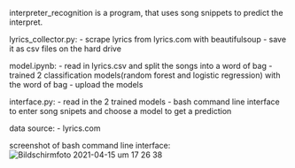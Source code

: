 interpreter_recognition is a program, that uses song snippets to predict the interpret.


lyrics_collector.py:
    - scrape lyrics from lyrics.com with beautifulsoup
    - save it as csv files on the hard drive

model.ipynb:
    - read in lyrics.csv and split the songs into a word of bag
    - trained 2 classification models(random forest and logistic regression) with the word of bag
    - upload the models

interface.py:
    - read in the 2 trained models
    - bash command line interface to enter song snipets and choose a model to get a prediction

data source: 
    - lyrics.com

screenshot of bash command line interface:
![Bildschirmfoto 2021-04-15 um 17 26 38](https://user-images.githubusercontent.com/76050281/114985976-b6d92f80-9e93-11eb-8be1-0db3ef64d749.png)

